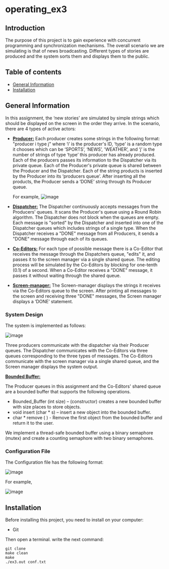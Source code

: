 # operating_ex3

## Introduction
The purpose of this project is to gain experience with concurrent programming and synchronization mechanisms.
The overall scenario we are simulating is that of news broadcasting. Different types of stories are produced and the system sorts them and displays them to the public.

## Table of contents
* [General Information](#general-information)
* [Installation](#installation)

## General Information
In this assignment, the ‘new stories’ are simulated by simple strings which should be displayed on the screen in the order they arrive.
In the scenario, there are 4 types of active actors: 

- **<ins> Producer:</ins>** Each producer creates some strings in the following format: "producer i type j"  where ‘i’ is the producer's ID, ‘type' is a random type it chooses which can be ‘SPORTS’, ‘NEWS’, 'WEATHER’, and ‘j’ is the number of strings of type ‘type’ this producer has already produced. Each of the producers passes its information to the Dispatcher via its private queue. Each of the Producer's private queue is shared between the Producer and the Dispatcher. Each of the string products is inserted by the Producer into its ‘producers queue’. After inserting all the products, the Producer sends a ‘DONE’ string through its Producer queue.

  For example,
![image](https://github.com/adi-ben-yehuda/operating_ex3/assets/75027826/4d29c789-a607-4413-8f0c-9e759a171307)

- **<ins> Dispatcher:</ins>** The Dispatcher continuously accepts messages from the Producers' queues. It scans the Producer's queue using a Round Robin algorithm. The Dispatcher does not block when the queues are empty. Each message is "sorted" by the Dispatcher and inserted into one of the Dispatcher queues which includes strings of a single type. When the Dispatcher receives a "DONE" message from all Producers, it sends a "DONE" message through each of its queues.

- **<ins> Co-Editors:</ins>** For each type of possible message there is a Co-Editor that receives the message through the Dispatchers queue, "edits" it, and passes it to the screen manager via a single shared queue. The editing process will be simulated by the Co-Editors by blocking for one-tenth (0.1) of a second. When a Co-Editor receives a "DONE" message, it passes it without waiting through the shared queue.

- **<ins> Screen-manager:</ins>** The Screen-manager displays the strings it receives via the Co-Editors queue to the screen. After printing all messages to the screen and receiving three "DONE" messages, the Screen manager displays a ‘DONE’ statement.

### System Design
The system is implemented as follows:

![image](https://github.com/adi-ben-yehuda/operating_ex3/assets/75027826/d6c552fb-242a-4bc7-adc0-5303cfd50625)

Three producers communicate with the dispatcher via their Producer queues. The Dispatcher communicates with the Co-Editors via three queues corresponding to the three types of messages. The Co-Editors communicate with the screen manager via a single shared queue, and the Screen manager displays the system output.

**<ins> Bounded Buffer:</ins>**

The Producer queues in this assignment and the Co-Editors' shared queue are a bounded buffer that supports the following operations.
- Bounded_Buffer (int size) – (constructor) creates a new bounded buffer with size places to store objects.
- void insert (char * s) – insert a new object into the bounded buffer. 
- char * remove ( ) - Remove the first object from the bounded buffer and return it to the user.

We implement a thread-safe bounded buffer using a binary semaphore (mutex) and create a counting semaphore with two binary semaphores. 

### Configuration File 
The Configuration file has the following format: 

![image](https://github.com/adi-ben-yehuda/operating_ex3/assets/75027826/12136ce1-2c97-42eb-92b1-7ebb98b96e07)

For example, 

![image](https://github.com/adi-ben-yehuda/operating_ex3/assets/75027826/746c0d70-95ca-4b76-9976-55de3108156a)

## Installation
Before installing this project, you need to install on your computer:
* Git

Then open a terminal.
write the next command:
```
git clone 
make clean
make
./ex3.out conf.txt
```
